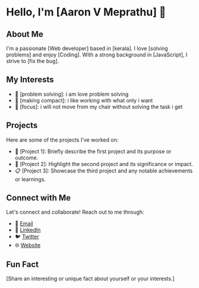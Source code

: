 # Hello, I'm [Aaron V Meprathu] 👋

## About Me

I'm a passionate [Web developer] based in [kerala]. I love [solving problems] and enjoy [Coding]. With a strong background in [JavaScript], I strive to [fix the bug].

## My Interests

- 🚀 [problem solving]: i am love problem solving
- 🎨 [making compact]: i like working with what only i want 
- 🌱 [focus]: i will not move from my chair without solving the task i get

## Projects

Here are some of the projects I've worked on:

- 📁 [Project 1]: Briefly describe the first project and its purpose or outcome.
- 📂 [Project 2]: Highlight the second project and its significance or impact.
- 📋 [Project 3]: Showcase the third project and any notable achievements or learnings.

## Connect with Me

Let's connect and collaborate! Reach out to me through:

- 📧 [Email](mailto:aaronvmeprathu@gmail.com)
- 💼 [LinkedIn](https://www.linkedin.com/in/aaronvmeprathu/)
- 🐦 [Twitter](https://twitter.com/aaronvmeprathu)
- 🌐 [Website](https://www.yourwebsite.com)

## Fun Fact

[Share an interesting or unique fact about yourself or your interests.]

